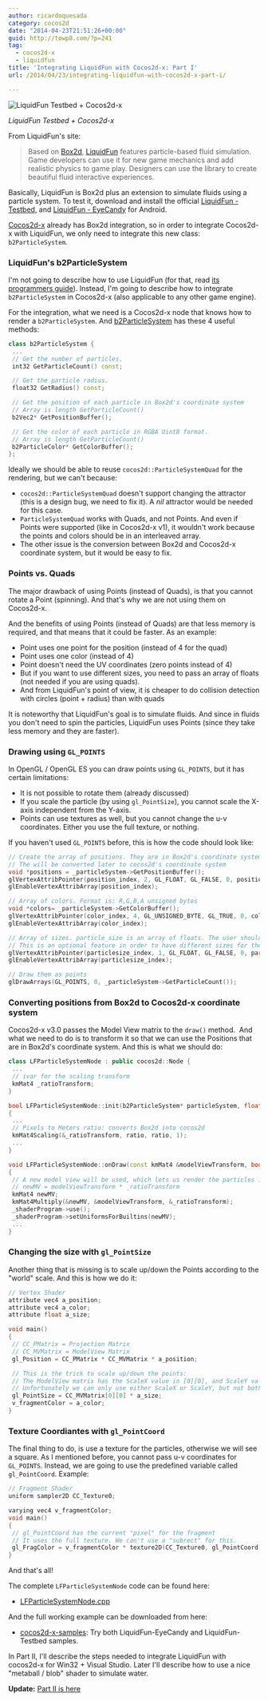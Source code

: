 ```yaml
---
author: ricardoquesada
category: cocos2d
date: "2014-04-23T21:51:26+00:00"
guid: http://towp8.com/?p=241
tag:
  - cocos2d-x
  - liquidfun
title: 'Integrating LiquidFun with Cocos2d-x: Part I'
url: /2014/04/23/integrating-liquidfun-with-cocos2d-x-part-i/

---
```

![LiquidFun Testbed + Cocos2d-x](https://camo.githubusercontent.com/024bc94a0b655472808a1073611f72bff59f3f50/68747470733a2f2f6c68332e676f6f676c6575736572636f6e74656e742e636f6d2f2d64705a666f5a3776472d512f553153304746486d6879492f41414141414141413735492f574b6e764e7334597069382f733430302f494d475f303031322e6a7067)

*LiquidFun Testbed + Cocos2d-x*

From LiquidFun's site:

> Based on [Box2d](https://github.com/cocos2d/cocos2d-x-samples/blob/v3/box2d.org), [LiquidFun](http://google.github.io/liquidfun/) features particle-based fluid simulation. Game developers can use it for new game mechanics and add realistic physics to game play. Designers can use the library to create beautiful fluid interactive experiences.

Basically, LiquidFun is Box2d plus an extension to simulate fluids using a particle system. To test it, download and install the official [LiquidFun - Testbed,](https://play.google.com/store/apps/details?id=com.wolff.liquidfun.testbed2) and [LiquidFun - EyeCandy](https://play.google.com/store/apps/details?id=com.wolff.EyeCandy) for Android.

[Cocos2d-x](http://cocos2d-x.org) already has Box2d integration, so in order to integrate Cocos2d-x with LiquidFun, we only need to integrate this new class: `b2ParticleSystem`.

### LiquidFun's b2ParticleSystem

I'm not going to describe how to use LiquidFun (for that, read [its programmers guide](http://google.github.io/liquidfun/Programmers-Guide/html/index.html)). Instead, I'm going to describe how to integrate `b2ParticleSystem` in Cocos2d-x (also applicable to any other game engine).

For the integration, what we need is a Cocos2d-x node that knows how to render a `b2ParticleSystem`. And [b2ParticleSystem](https://github.com/google/liquidfun/blob/v1.0.0/liquidfun/Box2D/Box2D/Particle/b2ParticleSystem.h#L189) has these 4 useful methods:

```cpp
class b2ParticleSystem {
 ...
 // Get the number of particles.
 int32 GetParticleCount() const;

 // Get the particle radius.
 float32 GetRadius() const;

 // Get the position of each particle in Box2d's coordinate system
 // Array is length GetParticleCount()
 b2Vec2* GetPositionBuffer();

 // Get the color of each particle in RGBA Uint8 format.
 // Array is length GetParticleCount()
 b2ParticleColor* GetColorBuffer();
};
```

Ideally we should be able to reuse `cocos2d::ParticleSystemQuad` for the rendering, but we can't because:

- `cocos2d::ParticleSystemQuad` doesn't support changing the attractor (this is a design bug, we need to fix it). A _nil_ attractor would be needed for this case.
- `ParticleSystemQuad` works with Quads, and not Points. And even if Points were supported (like in Cocos2d-x v1), it wouldn't work because the points and colors should be in an interleaved array.
- The other issue is the conversion between Box2d and Cocos2d-x coordinate system, but it would be easy to fix.

### Points vs. Quads

The major drawback of using Points (instead of Quads), is that you cannot rotate a Point (spinning). And that's why we are not using them on Cocos2d-x.

And the benefits of using Points (instead of Quads) are that less memory is required, and that means that it could be faster. As an example:

- Point uses one point for the position (instead of 4 for the quad)
- Point uses one color (instead of 4)
- Point doesn't need the UV coordinates (zero points instead of 4)
- But if you want to use different sizes, you need to pass an array of floats (not needed if you are using quads).
- And from LiquidFun's point of view, it is cheaper to do collision detection with circles (point + radius) than with quads

It is noteworthy that LiquidFun's goal is to simulate fluids. And since in fluids you don't need to spin the particles, LiquidFun uses Points (since they take less memory and they are faster).

### Drawing using `GL_POINTS`

In OpenGL / OpenGL ES you can draw points using `GL_POINTS`, but it has certain limitations:

- It is not possible to rotate them (already discussed)
- If you scale the particle (by using `gl_PointSize`), you cannot scale the X-axis independent from the Y-axis.
- Points can use textures as well, but you cannot change the u-v coordinates. Either you use the full texture, or nothing.

If you haven't used `GL_POINTS` before, this is how the code should look like:

```cpp
// Create the array of positions. They are in Box2d's coordinate system
// The will be converted later to cocos2d's coordinate system
void *positions = _particleSystem->GetPositionBuffer();
glVertexAttribPointer(position_index, 2, GL_FLOAT, GL_FALSE, 0, positions);
glEnableVertexAttribArray(position_index);

// Array of colors. Format is: R,G,B,A unsigned bytes
void *colors= _particleSystem->GetColorBuffer();
glVertexAttribPointer(color_index, 4, GL_UNSIGNED_BYTE, GL_TRUE, 0, colors);
glEnableVertexAttribArray(color_index);

// Array of sizes. particle_size is an array of floats. The user should create it.
// This is an optional feature in order to have different sizes for the particles.
glVertexAttribPointer(particlesize_index, 1, GL_FLOAT, GL_FALSE, 0, particle_size);
glEnableVertexAttribArray(particlesize_index);

// Draw them as points
glDrawArrays(GL_POINTS, 0, _particleSystem->GetParticleCount());
```

### Converting positions from Box2d to Cocos2d-x coordinate system

Cocos2d-x v3.0 passes the Model View matrix to the `draw()` method.  And what we need to do is to transform it so that we can use the Positions that are in Box2d's coordinate system. And this is what we should do:

```cpp
class LFParticleSystemNode : public cocos2d::Node {
 ...
 // ivar for the scaling transform
 kmMat4 _ratioTransform;
}

bool LFParticleSystemNode::init(b2ParticleSystem* particleSystem, float ratio)
{
 ...
 // Pixels to Meters ratio: converts Box2d into cocos2d
 kmMat4Scaling(&_ratioTransform, ratio, ratio, 1);
 ...
}

void LFParticleSystemNode::onDraw(const kmMat4 &modelViewTransform, bool transformUpdated)
{
 // A new model view will be used, which lets us render the particles in cocos2d coordinate system
 // newMV = modelViewTransform * _ratioTransform
 kmMat4 newMV;
 kmMat4Multiply(&newMV, &modelViewTransform, &_ratioTransform);
 _shaderProgram->use();
 _shaderProgram->setUniformsForBuiltins(newMV);
 ...
}
```

### Changing the size with `gl_PointSize`

Another thing that is missing is to scale up/down the Points according to the "world" scale. And this is how we do it:

```cpp
// Vertex Shader
attribute vec4 a_position;
attribute vec4 a_color;
attribute float a_size;

void main()
{
 // CC_PMatrix = Projection Matrix
 // CC_MVMatrix = ModelView Matrix
 gl_Position = CC_PMatrix * CC_MVMatrix * a_position;

 // This is the trick to scale up/down the points:
 // The ModelView matrix has the ScaleX value in [0][0], and ScaleY value in [1][1]
 // Unfortunately we can only use either ScaleX or ScaleY, but not both.
 gl_PointSize = CC_MVMatrix[0][0] * a_size;
 v_fragmentColor = a_color;
}
```

### Texture Coordiantes with `gl_PointCoord`

The final thing to do, is use a texture for the particles, otherwise we will see a square. As I mentioned before, you cannot pass u-v coordinates for `GL_POINTS`. Instead, we are going to use the predefined variable called `gl_PointCoord`. Example:

```cpp
// Fragment Shader
uniform sampler2D CC_Texture0;

varying vec4 v_fragmentColor;
void main()
{
 // gl_PointCoord has the current "pixel" for the fragment
 // It uses the full texture. We can't use a "subrect" for this.
 gl_FragColor = v_fragmentColor * texture2D(CC_Texture0, gl_PointCoord);
}
```

And that's all!

The complete `LFParticleSystemNode` code can be found here:

- [LFParticleSystemNode.cpp](https://github.com/cocos2d/cocos2d-x-samples/blob/v3/samples/LiquidFun-EyeCandy/Classes/LFParticleSystemNode.cpp)

And the full working example can be downloaded from here:

- [cocos2d-x-samples](https://github.com/cocos2d/cocos2d-x-samples): Try both LiquidFun-EyeCandy and LiquidFun-Testbed samples.

In Part II, I'll describe the steps needed to integrate LiquidFun with cocos2d-x for Win32 + Visual Studio. Later I'll describe how to use a nice "metaball / blob" shader to simulate water.

**Update:** [Part II is here](/2014/07/30/integrating-liquidfun-with-cocos2d-x-part-ii/)
